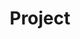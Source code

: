 ---
title: "Project"
description: "This is meta description."
draft: false


# custom style
custom_class: "" 
custom_attributes: "" 
custom_css: ""
---